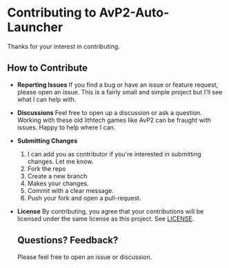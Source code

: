 # Contributing to AvP2-Auto-Launcher
Thanks for your interest in contributing.

## How to Contribute

- **Reporting Issues**
  If you find a bug or have an issue or feature request, please open an issue. This is a fairly small and simple project but I'll see what I can help with.

- **Discussions**
  Feel free to open up a discussion or ask a question. Working with these old lithtech games like AvP2 can be fraught with issues. Happy to help where I can.

- **Submitting Changes**
  1. I can add you as contributor if you're interested in submitting changes. Let me know.
  2. Fork the repo
  3. Create a new branch
  4. Makes your changes.
  5. Commit with a clear message.
  6. Push your fork and open a pull-request.

- **License**
  By contributing, you agree that your contributions will be licensed under the same license as this project. See [LICENSE](LICENSE).

  ## Questions? Feedback?
  Please feel free to open an issue or discussion.
